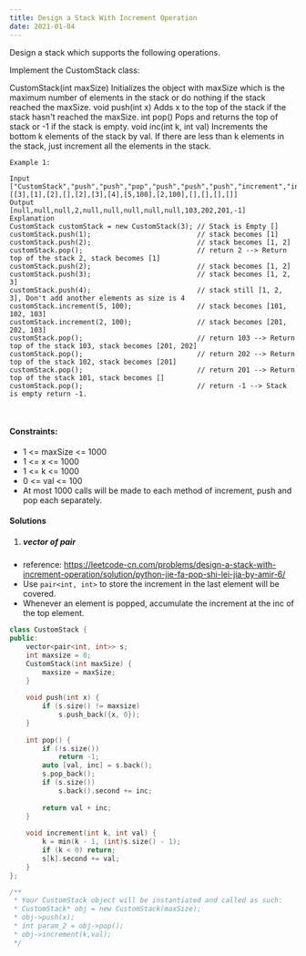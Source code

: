 ```yaml
---
title: Design a Stack With Increment Operation
date: 2021-01-04
---
```

Design a stack which supports the following operations.

Implement the CustomStack class:

CustomStack(int maxSize) Initializes the object with maxSize which is the maximum number of elements in the stack or do nothing if the stack reached the maxSize.
void push(int x) Adds x to the top of the stack if the stack hasn't reached the maxSize.
int pop() Pops and returns the top of stack or -1 if the stack is empty.
void inc(int k, int val) Increments the bottom k elements of the stack by val. If there are less than k elements in the stack, just increment all the elements in the stack.
 

```
Example 1:

Input
["CustomStack","push","push","pop","push","push","push","increment","increment","pop","pop","pop","pop"]
[[3],[1],[2],[],[2],[3],[4],[5,100],[2,100],[],[],[],[]]
Output
[null,null,null,2,null,null,null,null,null,103,202,201,-1]
Explanation
CustomStack customStack = new CustomStack(3); // Stack is Empty []
customStack.push(1);                          // stack becomes [1]
customStack.push(2);                          // stack becomes [1, 2]
customStack.pop();                            // return 2 --> Return top of the stack 2, stack becomes [1]
customStack.push(2);                          // stack becomes [1, 2]
customStack.push(3);                          // stack becomes [1, 2, 3]
customStack.push(4);                          // stack still [1, 2, 3], Don't add another elements as size is 4
customStack.increment(5, 100);                // stack becomes [101, 102, 103]
customStack.increment(2, 100);                // stack becomes [201, 202, 103]
customStack.pop();                            // return 103 --> Return top of the stack 103, stack becomes [201, 202]
customStack.pop();                            // return 202 --> Return top of the stack 102, stack becomes [201]
customStack.pop();                            // return 201 --> Return top of the stack 101, stack becomes []
customStack.pop();                            // return -1 --> Stack is empty return -1.
```
 

#### Constraints:

- 1 <= maxSize <= 1000
- 1 <= x <= 1000
- 1 <= k <= 1000
- 0 <= val <= 100
- At most 1000 calls will be made to each method of increment, push and pop each separately.


#### Solutions

1. ##### vector of pair

- reference: https://leetcode-cn.com/problems/design-a-stack-with-increment-operation/solution/python-jie-fa-pop-shi-lei-jia-by-amir-6/
- Use `pair<int, int>` to store the increment in the last element will be covered.
- Whenever an element is popped, accumulate the increment at the inc of the top element.

```cpp
class CustomStack {
public:
    vector<pair<int, int>> s;
    int maxsize = 0;
    CustomStack(int maxSize) {
        maxsize = maxSize;
    }
    
    void push(int x) {
        if (s.size() != maxsize)
            s.push_back({x, 0});
    }
    
    int pop() {
        if (!s.size())
            return -1;
        auto [val, inc] = s.back();
        s.pop_back();
        if (s.size())
            s.back().second += inc;
        
        return val + inc;
    }
    
    void increment(int k, int val) {
        k = min(k - 1, (int)s.size() - 1);
        if (k < 0) return;
        s[k].second += val;
    }
};

/**
 * Your CustomStack object will be instantiated and called as such:
 * CustomStack* obj = new CustomStack(maxSize);
 * obj->push(x);
 * int param_2 = obj->pop();
 * obj->increment(k,val);
 */
```

